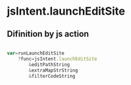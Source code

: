 # jsIntent.launchEditSite

## Difinition by js action

```js.js

var=runLaunchEditSite
	?func=jsIntent.launchEditSite
		&editPathString
		&extraMapStrString
		&filterCodeString
```


